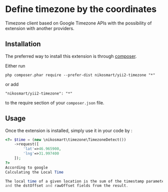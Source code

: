 Define timezone by the coordinates
==================================
Timezone client based on Google Timezone APIs with the possibility of extension with another providers.

Installation
------------

The preferred way to install this extension is through [composer](http://getcomposer.org/download/).

Either run

```
php composer.phar require --prefer-dist nikosmart/yii2-timezone "*"
```

or add

```
"nikosmart/yii2-timezone": "*"
```

to the require section of your `composer.json` file.


Usage
-----

Once the extension is installed, simply use it in your code by  :

```php
<?= $time = (new \nikosmart\timezone\TimezoneDetect())
    ->request([
        'lat'=>46.965900,
        'lng'=>31.997400
    ]);
?>
According to google 
Calculating the Local Time

The local time of a given location is the sum of the timestamp parameter, 
and the dstOffset and rawOffset fields from the result.
```